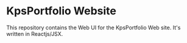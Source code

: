 #                               KpsPortfolio Website

This repository contains the Web UI for the KpsPortfolio Web site. It's written in Reactjs/JSX.
